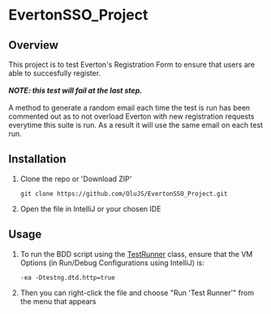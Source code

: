 # EvertonSSO_Project

## Overview
This project is to test Everton's Registration Form to ensure that users are able to succesfully register.
<br>
<br>
***NOTE: this test will fail at the last step.***
<br>
<br>
A method to generate a random email each time the test is run has been commented out 
as to not overload Everton with new registration requests everytime this suite is run. As a result it will use the same email on
each test run.

## Installation
1. Clone the repo or 'Download ZIP'
   ```
   git clone https://github.com/OluJS/EvertonSSO_Project.git
   ```
2. Open the file in IntelliJ or your chosen IDE

## Usage
1. To run the BDD script using the [TestRunner](https://github.com/OluJS/EvertonSSO_Project/blob/master/src/test/java/com/example/TestRunner.java) class,
   ensure that the VM Options (in Run/Debug Configurations using IntelliJ) is:
   ```
   -ea -Dtestng.dtd.http=true
   ```
2. Then you can right-click the file and choose "Run 'Test Runner'" from the menu that appears
